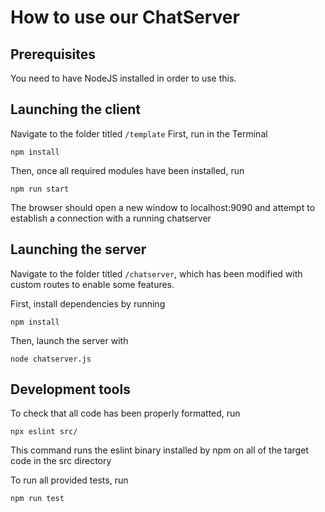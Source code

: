 # How to use our ChatServer

## Prerequisites
You need to have NodeJS installed in order to use this.

## Launching the client
Navigate to the folder titled `/template`
First, run in the Terminal

```
npm install
```


Then, once all required modules have been installed, run
```
npm run start
```

The browser should open a new window to localhost:9090 and attempt to establish a connection with a running chatserver

## Launching the server

Navigate to the folder titled `/chatserver`, which has been modified with custom routes to enable some features.

First, install dependencies by running
```
npm install
```

Then, launch the server with
```
node chatserver.js
```

## Development tools

To check that all code has been properly formatted, run
```
npx eslint src/
```

This command runs the eslint binary installed by npm on all of the target code in the src directory

To run all provided tests, run
```
npm run test
```
